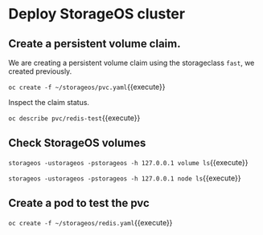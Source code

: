 # Deploy StorageOS cluster

## Create a persistent volume claim.

We are creating a persistent volume claim using the storageclass ``fast``, we created previously.

``oc create -f ~/storageos/pvc.yaml``{{execute}}

Inspect the claim status.

``oc describe pvc/redis-test``{{execute}}

## Check StorageOS volumes

``storageos -ustorageos -pstorageos -h 127.0.0.1 volume ls``{{execute}}

``storageos -ustorageos -pstorageos -h 127.0.0.1 node ls``{{execute}}

## Create a pod to test the pvc

``oc create -f ~/storageos/redis.yaml``{{execute}}
